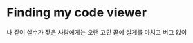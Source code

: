 # Finding my code viewer 

나 같이 실수가 잦은 사람에게는 오랜 고민 끝에 설계를 마치고 버그 없이   
<!--stackedit_data:
eyJoaXN0b3J5IjpbMTg2NTA2MDc5Nyw3MTM5Njg0NjMsMTg2NT
A2MDc5NywtMjAwOTY2Mzg3NSwtMjA4ODc0NjYxMl19
-->